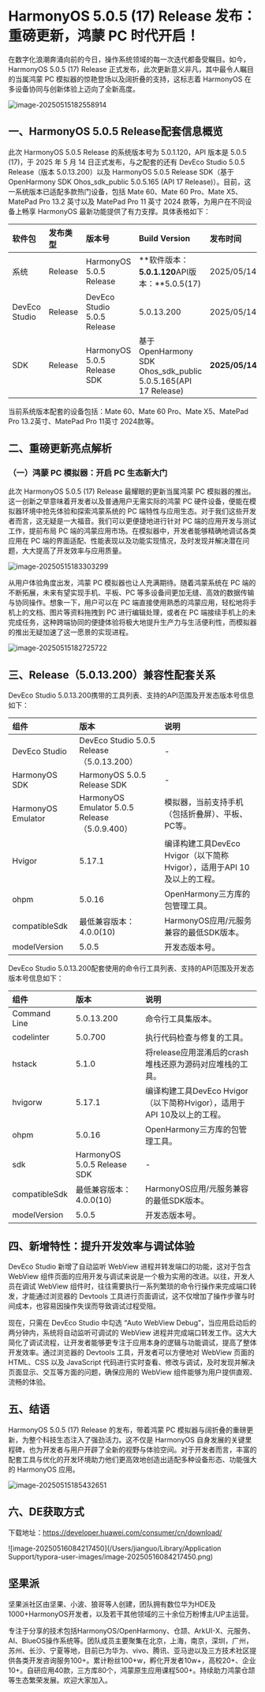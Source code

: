 # HarmonyOS 5.0.5 (17) Release 发布：重磅更新，鸿蒙 PC 时代开启！

在数字化浪潮奔涌向前的今日，操作系统领域的每一次迭代都备受瞩目。如今，HarmonyOS 5.0.5 (17) Release 正式发布，此次更新意义非凡，其中最令人瞩目的当属鸿蒙 PC 模拟器的惊艳登场以及阔折叠的支持，这标志着 HarmonyOS 在多设备协同与创新体验上迈向了全新高度。

![image-20250515182558914](https://nutpi-e41b.obs.cn-north-4.myhuaweicloud.com/image-20250515182558914.png)

## 一、HarmonyOS 5.0.5 Release配套信息概览

此次 HarmonyOS 5.0.5 Release 的系统版本号为 5.0.1.120，API 版本是 5.0.5 (17)，于 2025 年 5 月 14 日正式发布，与之配套的还有 DevEco Studio 5.0.5 Release（版本 5.0.13.200）以及 HarmonyOS 5.0.5 Release SDK（基于 OpenHarmony SDK Ohos_sdk_public 5.0.5.165 (API 17 Release)）。目前，这一系统版本已适配多款热门设备，包括 Mate 60、Mate 60 Pro、Mate X5、MatePad Pro 13.2 英寸以及 MatePad Pro 11 英寸 2024 款等，为用户在不同设备上畅享 HarmonyOS 最新功能提供了有力支撑。具体表格如下：

| **软件包**    | **发布类型** | **版本号**                  | Build Version                                                | **发布时间**   |
| :------------ | :----------- | :-------------------------- | :----------------------------------------------------------- | :------------- |
| 系统          | Release      | HarmonyOS 5.0.5 Release     | **软件版本：**5.0.1.120**API版本：**5.0.5(17)                | 2025/05/14     |
| DevEco Studio | Release      | DevEco Studio 5.0.5 Release | 5.0.13.200                                                   | 2025/05/14     |
| SDK           | Release      | HarmonyOS 5.0.5 Release SDK | 基于OpenHarmony SDK Ohos_sdk_public 5.0.5.165(API 17 Release) | **2025/05/14** |

当前系统版本配套的设备包括：Mate 60、Mate 60 Pro、Mate X5、MatePad Pro 13.2英寸、MatePad Pro 11英寸 2024款等。

## 二、重磅更新亮点解析

### （一）鸿蒙 PC 模拟器：开启 PC 生态新大门

此次 HarmonyOS 5.0.5 (17) Release 最耀眼的更新当属鸿蒙 PC 模拟器的推出。这一创新之举意味着开发者以及普通用户无需实际的鸿蒙 PC 硬件设备，便能在模拟器环境中抢先体验和探索鸿蒙系统的 PC 端特性与应用生态。对于我们这些开发者而言，这无疑是一大福音。我们可以更便捷地进行针对 PC 端的应用开发与测试工作，提前布局 PC 端的鸿蒙应用市场。在模拟器中，开发者能够精确地调试各类应用在 PC 端的界面适配、性能表现以及功能实现情况，及时发现并解决潜在问题，大大提高了开发效率与应用质量。

![image-20250515183303299](https://nutpi-e41b.obs.cn-north-4.myhuaweicloud.com/image-20250515183303299.png)

从用户体验角度出发，鸿蒙 PC 模拟器也让人充满期待。随着鸿蒙系统在 PC 端的不断拓展，未来有望实现手机、平板、PC 等多设备间更加无缝、高效的数据传输与协同操作。想象一下，用户可以在 PC 端直接使用熟悉的鸿蒙应用，轻松地将手机上的文档、图片等资料拖拽到 PC 进行编辑处理，或者在 PC 端接续手机上的未完成任务，这种跨端协同的便捷体验将极大地提升生产力与生活便利性，而模拟器的推出无疑加速了这一愿景的实现进程。

![image-20250515182725722](https://nutpi-e41b.obs.cn-north-4.myhuaweicloud.com/image-20250515182725722.png)

## 三、Release（5.0.13.200）兼容性配套关系

DevEco Studio 5.0.13.200携带的工具列表、支持的API范围及开发态版本号信息如下：

| 组件               | 版本                                          | 说明                                                         |
| :----------------- | :-------------------------------------------- | :----------------------------------------------------------- |
| DevEco Studio      | DevEco Studio 5.0.5 Release（5.0.13.200）     | -                                                            |
| HarmonyOS SDK      | HarmonyOS 5.0.5 Release SDK                   | -                                                            |
| HarmonyOS Emulator | HarmonyOS Emulator 5.0.5 Release（5.0.9.400） | 模拟器，当前支持手机（包括折叠屏）、平板、PC等。             |
| Hvigor             | 5.17.1                                        | 编译构建工具DevEco Hvigor（以下简称Hvigor），适用于API 10及以上的工程。 |
| ohpm               | 5.0.16                                        | OpenHarmony三方库的包管理工具。                              |
| compatibleSdk      | 最低兼容版本：4.0.0(10)                       | HarmonyOS应用/元服务兼容的最低SDK版本。                      |
| modelVersion       | 5.0.5                                         | 开发态版本号。                                               |

DevEco Studio 5.0.13.200配套使用的命令行工具列表、支持的API范围及开发态版本号信息如下：

| 组件          | 版本                        | 说明                                                         |
| :------------ | :-------------------------- | :----------------------------------------------------------- |
| Command Line  | 5.0.13.200                  | 命令行工具集版本。                                           |
| codelinter    | 5.0.700                     | 执行代码检查与修复的工具。                                   |
| hstack        | 5.1.0                       | 将release应用混淆后的crash堆栈还原为源码对应堆栈的工具。     |
| hvigorw       | 5.17.1                      | 编译构建工具DevEco Hvigor（以下简称Hvigor），适用于API 10及以上的工程。 |
| ohpm          | 5.0.16                      | OpenHarmony三方库的包管理工具。                              |
| sdk           | HarmonyOS 5.0.5 Release SDK | -                                                            |
| compatibleSdk | 最低兼容版本：4.0.0(10)     | HarmonyOS应用/元服务兼容的最低SDK版本。                      |
| modelVersion  | 5.0.5                       | 开发态版本号。                                               |

## 四、新增特性：提升开发效率与调试体验

DevEco Studio 新增了自动监听 WebView 进程并转发端口的功能，这对于包含 WebView 组件页面的应用开发与调试来说是一个极为实用的改进。以往，开发人员在调试 WebView 组件时，往往需要执行一系列繁琐的命令行操作来完成端口转发，才能通过浏览器的 Devtools 工具进行页面调试，这不仅增加了操作步骤与时间成本，也容易因操作失误而导致调试过程受阻。



现在，只需在 DevEco Studio 中勾选 “Auto WebView Debug”，当应用启动后的两分钟内，系统将自动监听可调试的 WebView 进程并完成端口转发工作。这大大简化了调试流程，让开发者能够更专注于应用本身的逻辑与功能调试，提高了整体开发效率。通过浏览器的 Devtools 工具，开发者可以方便地对 WebView 页面的 HTML、CSS 以及 JavaScript 代码进行实时查看、修改与调试，及时发现并解决页面显示、交互等方面的问题，确保应用的 WebView 组件能够为用户提供直观、流畅的体验。

## 五、结语

HarmonyOS 5.0.5 (17) Release 的发布，带着鸿蒙 PC 模拟器与阔折叠的重磅更新，为整个科技生态注入了强劲活力。这不仅是 HarmonyOS 自身发展的关键里程碑，也为开发者与用户开辟了全新的视野与体验空间。对于开发者而言，丰富的配套工具与优化的开发环境助力他们更高效地创造出适配多种设备形态、功能强大的 HarmonyOS 应用。

![image-20250515185432651](https://nutpi-e41b.obs.cn-north-4.myhuaweicloud.com/image-20250515185432651.png)

## 六、DE获取方式

下载地址：https://developer.huawei.com/consumer/cn/download/

![image-20250516084217450](/Users/jianguo/Library/Application Support/typora-user-images/image-20250516084217450.png)



## 坚果派

坚果派社区由坚果、小波、狼哥等人创建，团队拥有数位华为HDE及1000+HarmonyOS开发者，以及若干其他领域的三十余位万粉博主/UP主运营。

专注于分享的技术包括HarmonyOS/OpenHarmony、仓颉、ArkUI-X、元服务、AI、BlueOS操作系统等。团队成员主要聚集在北京，上海，南京，深圳，广州，苏州、长沙、宁夏等地，目前已为华为、vivo、腾讯、亚马逊以及三方技术社区提供各类开发咨询服务100+。累计粉丝100+w，孵化开发者10w+，高校20+、企业10+。自研应用40款，三方库80个，鸿蒙原生应用课程500+。持续助力鸿蒙仓颉等生态繁荣发展。欢迎大家加入。